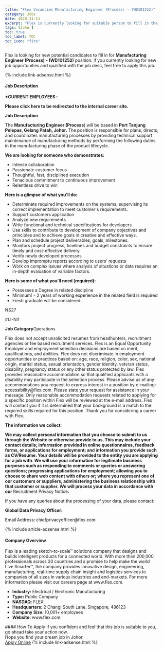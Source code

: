 ```yaml
---
title: "Flex Vacancies Manufacturing Engineer (Process) - (WD101252)" 
category: Jobs 
date: 2020-11-14 
excerpt: "Flex is currently looking for suitable person to fill in the Manufacturing Engineer (Process) - (WD101252) which positioned at Johor" 
tags: [Johor] 
toc: true 
toc_label: TOC 
toc_icon: "fire" 
--- 
```


<p>Flex is looking for new potential candidates to fill in for <b>Manufacturing Engineer (Process) - (WD101252)</b> position. If you currently looking for new job opportunities and qualified with the job desc, feel free to apply this job.
</p>{% include link-adsense.html %} 
<div><div><div><h4>Job Description</h4></div></div><div><div><span><div><p><b>*CURRENT EMPLOYEES&#160;:</b></p><div><p><b><b>Please click&#160;here</b></b><b><b> to be redirected to the internal career site.</b></b></p></div><b>Job Description</b><p>The <b>Manufacturing Engineer (Process</b>) will be based in <b><b>Port Tanjung Pelepas, Gelang Patah, Johor.</b></b> The position is responsible for p<span>lans, directs, and coordinates manufacturing processes by providing technical support maintenance of manufacturing methods by performing the following duties in the manufacturing phase of the product lifecycle.</span></p><p><b><b>We are looking for someone who demonstrates:</b></b></p><ul><li>Intense collaboration</li><li>Passionate customer focus</li><li>Thoughtful, fast, disciplined execution</li><li>Tenacious commitment to continuous improvement</li><li>Relentless drive to win</li></ul><p><b><b>Here is a glimpse of what you'll do:</b></b></p><ul><li>Determinate required improvements on the systems, supervising its correct implementation to meet customer's requirements.</li><li>Support customers application</li><li>Analyze new requirements</li><li>Write functional and technical specifications for developers</li><li>Use skills to contribute to development of company objectives and principles and to achieve goals in creative and effective ways.</li><li>Plan and schedule project deliverables, goals, milestones.</li><li>Monitors project progress, timelines and budget constraints to ensure timely and cost-effective delivery.</li><li>Verify newly developed processes</li><li>Develop impromptu reports according to users' requests</li><li>Work on complex issues where analysis of situations or data requires an in-depth evaluation of variable factors.</li></ul><p><b><b>Here is some of what you'll need (required):</b></b></p><ul><li>Possesses a Degree in related discipline</li><li>Minimum1 - 2 years of working experience in the related field is required</li><li>Fresh graduate will be considered</li></ul><p>NS27</p><p>#LI-NI1</p><b>Job Category</b>Operations<p><span>Flex does not accept unsolicited resumes from headhunters, recruitment agencies or fee based recruitment services. Flex is an Equal Opportunity Employer and employment selection decisions are based on merit, qualifications, and abilities. Flex does not discriminate in employment opportunities or practices based on: age, race, religion, color, sex, national origin, marital status, sexual orientation, gender identity, veteran status, disability, pregnancy status or any other status protected by law. Flex provides reasonable accommodation so that qualified applicants with a disability may participate in the selection process. Please advise us of any accommodations you request to express interest in a position by e-mailing: accessibility@flex.com</span><span>. Please state your request for assistance in your message. Only reasonable accommodation requests related to applying for a specific position within Flex will be reviewed at the e-mail address. Flex will contact you if it is determined that your background is a match to the required skills required for this position. Thank you for considering a career with Flex.</span></p><p><b>The information we collect:</b></p><p><b>We may collect personal information that you choose to submit to us through the Website or otherwise provide to us. This may include your contact details; information provided in online questionnaires, feedback forms, or applications for employment; and information you provide such as CV/Resume. Your details will be provided to the entity you are applying for a job with. We will use your information for legitimate business purposes such as responding to comments or queries or answering questions; progressing applications for employment; allowing you to choose to share web content with others or; where you represent one of our customers or suppliers, administering the business relationship with that customer or supplier. We will process your data in accordance with our </b>Recruitment Privacy Notice<b><b>.</b></b></p><p><span>If you have any queries about the processing of your data, please contact:</span></p><p><b>Global Data Privacy Officer:</b></p><p><span>Email Address: <span><span><span><span><span><span><span><span>chiefprivacyofficer@flex.com</span></span></span></span></span></span></span></span></span></p></div></span></div></div></div> 
{% include article-adsense.html %} 
<div><div><div><h4>Company Overview</h4></div></div><div><div><span><div><p>Flex is a leading sketch-to-scale&#8482; solutions company that designs and builds intelligent products for a connected world. With more than 200,000 professionals across 30 countries and a promise to help make the world Live Smarter&#8482;, the company provides innovative design, engineering, manufacturing, real-time supply chain insight and logistics services to companies of all sizes in various industries and end-markets.&#160;For more information please visit our careers page at www.flex.com.&#160;</p>
<ul><li><strong>Industry:&#160;</strong>Electrical / Electronic&#160;Manufacturing</li>
<li><strong>Type:&#160;</strong>Public Company</li>
<li><strong>NASDAQ</strong>: FLEX</li>
<li><strong>Headquarters:&#160;</strong>2 Changi South Lane, Singapore, 486123</li>
<li><strong>Company Size</strong>: 10,001+ employees</li>
<li><strong>Website:&#160;</strong>www.flex.com</li> </ul></div></span></div></div></div> 
#### How To Apply 
If you confident and feel that this job is suitable to you, go ahead take your action now. <br/> 
Hope you find your dream job in Johor. <br/> 
<a href="https://www.jobstreet.com.my/en/job/manufacturing-engineer-process-wd101252-4424038?jobId=jobstreet-my-job-4424038&sectionRank=11&token=0~9905ab9e-829d-449f-b78a-cd5b31f688f6&fr=SRP%20View%20In%20New%20Ta" class="btn btn--info" target="_blank" rel="nofollow noopenner">Apply Online</a> 
{% include link-adsense.html %} 